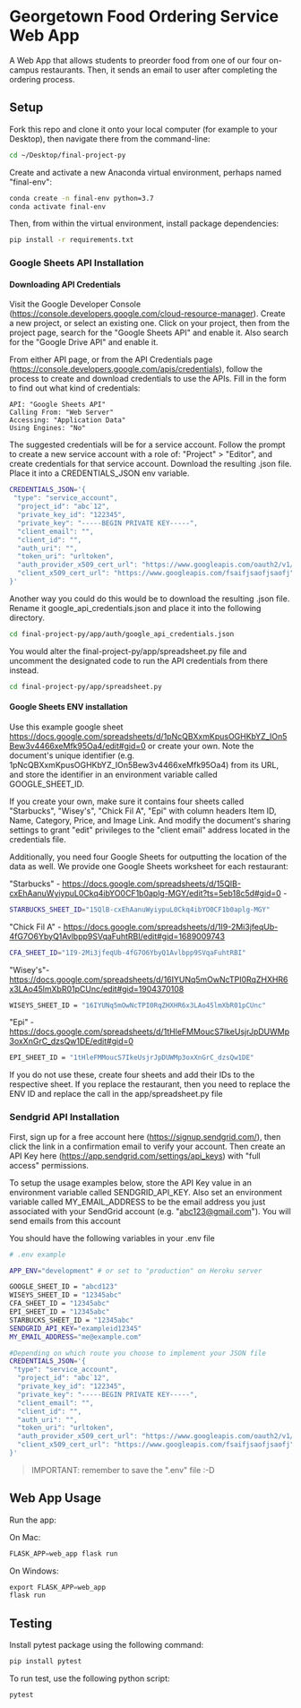 # Georgetown Food Ordering Service Web App

A Web App that allows students to preorder food from one of our four on-campus restaurants. Then, it sends an email to user after completing the ordering process.

## Setup

Fork this repo and clone it onto your local computer (for example to your Desktop), then navigate there from the command-line:

```sh
cd ~/Desktop/final-project-py
```

Create and activate a new Anaconda virtual environment, perhaps named "final-env":

```sh
conda create -n final-env python=3.7
conda activate final-env
```

Then, from within the virtual environment, install package dependencies:

```sh
pip install -r requirements.txt
```

### Google Sheets API Installation

#### Downloading API Credentials

Visit the Google Developer Console (https://console.developers.google.com/cloud-resource-manager). Create a new project, or select an existing one. Click on your project, then from the project page, search for the "Google Sheets API" and enable it. Also search for the "Google Drive API" and enable it.

From either API page, or from the API Credentials page (https://console.developers.google.com/apis/credentials), follow the process to create and download credentials to use the APIs. Fill in the form to find out what kind of credentials:

    API: "Google Sheets API"
    Calling From: "Web Server"
    Accessing: "Application Data"
    Using Engines: "No"

The suggested credentials will be for a service account. Follow the prompt to create a new service account with a role of: "Project" > "Editor", and create credentials for that service account. Download the resulting .json file. Place it into a CREDENTIALS_JSON env variable. 

```sh
CREDENTIALS_JSON='{
 "type": "service_account",
  "project_id": "abc`12",
  "private_key_id": "122345",
  "private_key": "-----BEGIN PRIVATE KEY-----",
  "client_email": "",
  "client_id": "",
  "auth_uri": "",
  "token_uri": "urltoken",
  "auth_provider_x509_cert_url": "https://www.googleapis.com/oauth2/v1/certs",
  "client_x509_cert_url": "https://www.googleapis.com/fsaifjsaofjsaofj"
}'
```

Another way you could do this would be to download the resulting .json file. Rename it google_api_credentials.json and place it into the following directory.

```sh
cd final-project-py/app/auth/google_api_credentials.json
```

You would alter the final-project-py/app/spreadsheet.py file and uncomment the designated code to run the API credentials from there instead.

```sh
cd final-project-py/app/spreadsheet.py
```

#### Google Sheets ENV installation
Use this example google sheet https://docs.google.com/spreadsheets/d/1pNcQBXxmKpusOGHKbYZ_IOn5Bew3v4466xeMfk95Oa4/edit#gid=0 or create your own. Note the document's unique identifier (e.g. 1pNcQBXxmKpusOGHKbYZ_IOn5Bew3v4466xeMfk95Oa4) from its URL, and store the identifier in an environment variable called GOOGLE_SHEET_ID.

If you create your own, make sure it contains four sheets called "Starbucks", "Wisey's", "Chick Fil A", "Epi" with column headers Item ID, Name, Category, Price, and Image Link. And modify the document's sharing settings to grant "edit" privileges to the "client email" address located in the credentials file.

Additionally, you need four Google Sheets for outputting the location of the data as well. We provide one Google Sheets worksheet for each restaurant: 

"Starbucks" - https://docs.google.com/spreadsheets/d/15QlB-cxEhAanuWyiypuL0Ckq4ibYO0CF1b0aplg-MGY/edit?ts=5eb18c5d#gid=0 - 
```sh
STARBUCKS_SHEET_ID="15QlB-cxEhAanuWyiypuL0Ckq4ibYO0CF1b0aplg-MGY"
```
"Chick Fil A" - https://docs.google.com/spreadsheets/d/1I9-2Mi3jfeqUb-4fG7O6YbyQ1Avlbpp9SVqaFuhtRBI/edit#gid=1689009743
```sh
CFA_SHEET_ID="1I9-2Mi3jfeqUb-4fG7O6YbyQ1Avlbpp9SVqaFuhtRBI"
```
"Wisey's"-https://docs.google.com/spreadsheets/d/16IYUNq5mOwNcTPI0RqZHXHR6x3LAo45lmXbR01pCUnc/edit#gid=1904370108
```sh
WISEYS_SHEET_ID = "16IYUNq5mOwNcTPI0RqZHXHR6x3LAo45lmXbR01pCUnc"
```
"Epi" - https://docs.google.com/spreadsheets/d/1tHleFMMoucS7IkeUsjrJpDUWMp3oxXnGrC_dzsQw1DE/edit#gid=0
```sh
EPI_SHEET_ID = "1tHleFMMoucS7IkeUsjrJpDUWMp3oxXnGrC_dzsQw1DE"
```
If you do not use these, create four sheets and add their IDs to the respective
sheet. If you replace the restaurant, then you need to replace the ENV ID
and replace the call in the app/spreadsheet.py file

### Sendgrid API Installation
First, sign up for a free account here (https://signup.sendgrid.com/), then click the link in a confirmation email to verify your account. Then create an API Key here (https://app.sendgrid.com/settings/api_keys) with "full access" permissions.

To setup the usage examples below, store the API Key value in an environment variable called SENDGRID_API_KEY. Also set an environment variable called MY_EMAIL_ADDRESS to be the email address you just associated with your SendGrid account (e.g. "abc123@gmail.com"). You will send emails from this account

You should have the following variables in your .env file
```sh
# .env example

APP_ENV="development" # or set to "production" on Heroku server

GOOGLE_SHEET_ID = "abcd123"
WISEYS_SHEET_ID = "12345abc"
CFA_SHEET_ID = "12345abc"
EPI_SHEET_ID = "12345abc"
STARBUCKS_SHEET_ID = "12345abc"
SENDGRID_API_KEY="exampleid12345"
MY_EMAIL_ADDRESS="me@example.com"

#Depending on which route you choose to implement your JSON file
CREDENTIALS_JSON='{
 "type": "service_account",
  "project_id": "abc`12",
  "private_key_id": "122345",
  "private_key": "-----BEGIN PRIVATE KEY-----",
  "client_email": "",
  "client_id": "",
  "auth_uri": "",
  "token_uri": "urltoken",
  "auth_provider_x509_cert_url": "https://www.googleapis.com/oauth2/v1/certs",
  "client_x509_cert_url": "https://www.googleapis.com/fsaifjsaofjsaofj"
}'

```

> IMPORTANT: remember to save the ".env" file :-D



## Web App Usage
Run the app:

On Mac:
```py
FLASK_APP=web_app flask run
```

On Windows:
```py
export FLASK_APP=web_app 
flask run
```


## Testing
Install pytest package using the following command:

```py
pip install pytest
```

To run test, use the following python script:

```py
pytest
```


